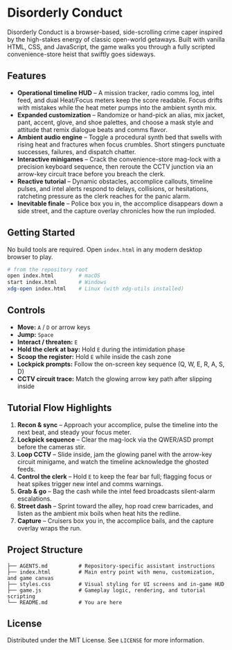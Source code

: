 # Disorderly Conduct

Disorderly Conduct is a browser-based, side-scrolling crime caper inspired by the high-stakes energy of classic open-world getaways. Built with vanilla HTML, CSS, and JavaScript, the game walks you through a fully scripted convenience-store heist that swiftly goes sideways.

## Features

- **Operational timeline HUD** – A mission tracker, radio comms log, intel feed, and dual Heat/Focus meters keep the score readable. Focus drifts with mistakes while the heat meter pumps into the ambient synth mix.
- **Expanded customization** – Randomize or hand-pick an alias, mix jacket, pant, accent, glove, and shoe palettes, and choose a mask style and attitude that remix dialogue beats and comms flavor.
- **Ambient audio engine** – Toggle a procedural synth bed that swells with rising heat and fractures when focus crumbles. Short stingers punctuate successes, failures, and dispatch chatter.
- **Interactive minigames** – Crack the convenience-store mag-lock with a precision keyboard sequence, then reroute the CCTV junction via an arrow-key circuit trace before you breach the clerk.
- **Reactive tutorial** – Dynamic obstacles, accomplice callouts, timeline pulses, and intel alerts respond to delays, collisions, or hesitations, ratcheting pressure as the clerk reaches for the panic alarm.
- **Inevitable finale** – Police box you in, the accomplice disappears down a side street, and the capture overlay chronicles how the run imploded.

## Getting Started

No build tools are required. Open `index.html` in any modern desktop browser to play.

```bash
# from the repository root
open index.html        # macOS
start index.html       # Windows
xdg-open index.html    # Linux (with xdg-utils installed)
```

## Controls

- **Move:** `A` / `D` or arrow keys
- **Jump:** `Space`
- **Interact / threaten:** `E`
- **Hold the clerk at bay:** Hold `E` during the intimidation phase
- **Scoop the register:** Hold `E` while inside the cash zone
- **Lockpick prompts:** Follow the on-screen key sequence (Q, W, E, R, A, S, D)
- **CCTV circuit trace:** Match the glowing arrow key path after slipping inside

## Tutorial Flow Highlights

1. **Recon & sync** – Approach your accomplice, pulse the timeline into the next beat, and steady your focus meter.
2. **Lockpick sequence** – Clear the mag-lock via the QWER/ASD prompt before the cameras stir.
3. **Loop CCTV** – Slide inside, jam the glowing panel with the arrow-key circuit minigame, and watch the timeline acknowledge the ghosted feeds.
4. **Control the clerk** – Hold `E` to keep the fear bar full; flagging focus or heat spikes trigger new intel and comms warnings.
5. **Grab & go** – Bag the cash while the intel feed broadcasts silent-alarm escalations.
6. **Street dash** – Sprint toward the alley, hop road crew barricades, and listen as the ambient mix boils when heat hits the redline.
7. **Capture** – Cruisers box you in, the accomplice bails, and the capture overlay wraps the run.

## Project Structure

```
├── AGENTS.md          # Repository-specific assistant instructions
├── index.html         # Main entry point with menu, customization, and game canvas
├── styles.css         # Visual styling for UI screens and in-game HUD
├── game.js            # Gameplay logic, rendering, and tutorial scripting
└── README.md          # You are here
```

## License

Distributed under the MIT License. See `LICENSE` for more information.

